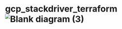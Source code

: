# gcp_stackdriver_terraform![Blank diagram (3)](https://user-images.githubusercontent.com/69133043/156235890-6e9908f5-51a3-467e-80f9-0e95d93d110a.png)
